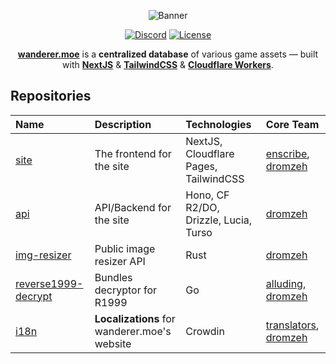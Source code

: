 <div align="center">

![Banner]

[![Discord]](https://discord.wanderer.moe/) [![License]](https://www.gnu.org/licenses/gpl-3.0.en.html#license-text)

[**wanderer.moe**][wanderer.moe] is a **centralized database** of various game assets — built with [**NextJS**](https://nextjs.org/) & [**TailwindCSS**](https://tailwindcss.com/) & [**Cloudflare Workers**](https://www.cloudflare.com/).

</div>

## Repositories

<div align="center">

| Name                          | Description                                                                                               | Technologies                                                                           | Core Team                              |
| :---------------------------- | :-------------------------------------------------------------------------------------------------------- | :--------------------------------------------------------------------------------------| :--------------------------------------|
| [site]                        | The frontend for the site                                                                                 | NextJS, Cloudflare Pages, TailwindCSS                                                  | [enscribe], [dromzeh]                  |
| [api]                         | API/Backend for the site                                                                                  | Hono, CF R2/DO, Drizzle, Lucia, Turso                                                  | [dromzeh]                              |
| [img-resizer]                 | Public image resizer API                                                                                  | Rust                                                                                   | [dromzeh]                              |
| [reverse1999-decrypt]         | Bundles decryptor for R1999                                                                               | Go                                                                                     | [alluding], [dromzeh]                       |
| [i18n]                        | **Localizations** for wanderer.moe's website                                                              | Crowdin                                                                                | [translators], [dromzeh]               |

</div>

[Banner]: https://files.catbox.moe/ye77zq.svg
[wanderer.moe]: https://wanderer.moe
[Site]: https://github.com/wanderer-moe/site
[API]: https://github.com/wanderer-moe/api
[CDN]: https://github.com/wanderer-moe/cdn
[img-resizer]: https://github.com/wanderer-moe/img-resizer
[reverse1999-decrypt]: https://github.com/wanderer-moe/reverse1999-decrypt
[i18n]: https://github.com/wanderer-moe/i18n
[Discord]: https://img.shields.io/discord/982385887000272956?color=323379&label=discord&style=for-the-badge
[License]: https://img.shields.io/static/v1?label=License&message=GPL-3&color=323379&style=for-the-badge

[translators]: https://wanderer.moe/contributors
[dromzeh]: https://dromzeh.dev/
[enscribe]: https://enscribe.dev/
[alluding]: https://github.com/alluding
